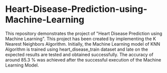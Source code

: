 # Heart-Disease-Prediction-using-Machine-Learning
This repository demonstrates the project of "Heart Disease Prediction using Machine Learning". This project has been created by implementing the K Nearest Neighbors Algorithm. Initially, the Machine Learning model of KNN Algorithm is trained using heart_disease_train dataset and late on the expected results are tested and obtained successfully. The accuracy of around 85.3 % was achieved after the successful execution of the Machine Learning Model.  
